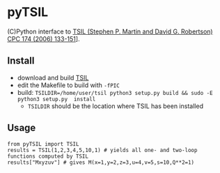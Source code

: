 # pyTSIL

(C)Python interface to [TSIL (Stephen P. Martin and David G. Robertson)](https://www.niu.edu/spmartin/TSIL/) [CPC 174
(2006) 133-151](https://arxiv.org/abs/hep-ph/0501132)].

## Install

 * download and build [TSIL](https://www.niu.edu/spmartin/TSIL/)
  * edit the Makefile to build with `-fPIC`
 * build: `TSILDIR=/home/user/tsil python3 setup.py build && sudo -E python3 setup.py  install`
   * `TSILDIR` should be the location where TSIL has been installed
## Usage

```
from pyTSIL import TSIL
results = TSIL(1,2,3,4,5,10,1) # yields all one- and two-loop functions computed by TSIL
results["Mxyzuv"] # gives M(x=1,y=2,z=3,u=4,v=5,s=10,Q**2=1)
```
   
